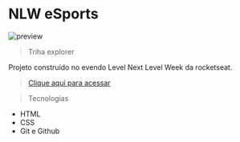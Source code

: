 # NLW eSports 

![preview](./github/preview.png)

> Triha explorer

Projeto construído no evendo Level Next Level Week da rocketseat.

> [Clique aqui para acessar](https://aghatareis.github.io/NLW-Esports/)

> Tecnologias 

- HTML
- CSS
- Git e Github

